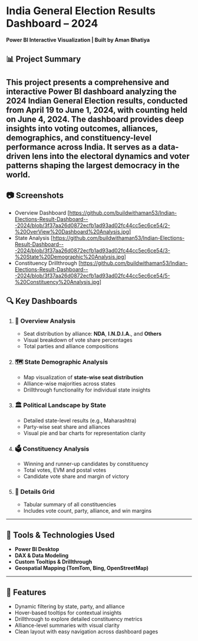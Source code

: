 # India General Election Results Dashboard – 2024
**Power BI Interactive Visualization | Built by Aman Bhatiya**

## 📊 Project Summary
This project presents a comprehensive and interactive **Power BI dashboard** analyzing the **2024 Indian General Election results**, conducted from **April 19 to June 1, 2024**, with counting held on **June 4, 2024**. The dashboard provides deep insights into voting outcomes, alliances, demographics, and constituency-level performance across India. It serves as a data-driven lens into the electoral dynamics and voter patterns shaping the largest democracy in the world.
---

## 📷 Screenshots
- Overview Dashboard [https://github.com/buildwithaman53/Indian-Elections-Result-Dashboard---2024/blob/3f37aa26d0872ecfb1ad93ad02fc44cc5ec6ce54/2-%20OverView%20Dashboard%20Analysis.jpg]
- State Analysis [https://github.com/buildwithaman53/Indian-Elections-Result-Dashboard---2024/blob/3f37aa26d0872ecfb1ad93ad02fc44cc5ec6ce54/3-%20State%20Demographic%20Analysis.jpg]
- Constituency Drillthrough [https://github.com/buildwithaman53/Indian-Elections-Result-Dashboard---2024/blob/3f37aa26d0872ecfb1ad93ad02fc44cc5ec6ce54/5-%20Constituency%20Analysis.jpg]

## 🔍 Key Dashboards

1. ### 🧭 Overview Analysis
   - Seat distribution by alliance: **NDA**, **I.N.D.I.A.**, and **Others**
   - Visual breakdown of vote share percentages
   - Total parties and alliance compositions

2. ### 🗺️ State Demographic Analysis
   - Map visualization of **state-wise seat distribution**
   - Alliance-wise majorities across states
   - Drillthrough functionality for individual state insights

3. ### 🏛️ Political Landscape by State
   - Detailed state-level results (e.g., Maharashtra)
   - Party-wise seat share and alliances
   - Visual pie and bar charts for representation clarity

4. ### 🗳️ Constituency Analysis
   - Winning and runner-up candidates by constituency
   - Total votes, EVM and postal votes
   - Candidate vote share and margin of victory

5. ### 📄 Details Grid
   - Tabular summary of all constituencies
   - Includes vote count, party, alliance, and win margins
---
## 📌 Tools & Technologies Used
- **Power BI Desktop**
- **DAX & Data Modeling**
- **Custom Tooltips & Drillthrough**
- **Geospatial Mapping (TomTom, Bing, OpenStreetMap)**

---

## 🚀 Features
- Dynamic filtering by state, party, and alliance
- Hover-based tooltips for contextual insights
- Drillthrough to explore detailed constituency metrics
- Alliance-level summaries with visual clarity
- Clean layout with easy navigation across dashboard pages
